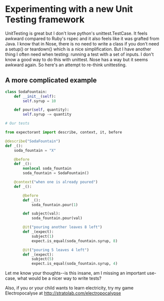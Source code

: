 Experimenting with a new Unit Testing framework
===============================================

UnitTesting is great but I don't love python's unittest.TestCase. It
feels awkward compared to Ruby's rspec and it also feels like it was
grafted from Java. I know that in Nose, there is no need to write a
class if you don't need a setup() or teardown() which is a nice
simplification. But I have another thing I often need when testing:
running a test with a set of inputs. I don't know a good way to do
this with unittest. Nose has a way but it seems awkward again. So
here's an attempt to re-think unittesting.


## A more complicated example
```python
class SodaFountain:
    def __init__(self):
        self.syrup = 10

    def pour(self, quantity):
        self.syrup -= quantity

# Our tests

from expectorant import describe, context, it, before

@describe("SodaFountain")
def _():
    soda_fountain = "X"

    @before
    def _():
        nonlocal soda_fountain
        soda_fountain = SodaFountain()

    @context("when one is already poured")
    def _():

        @before
        def _():
            soda_fountain.pour(1)

        def subject(val):
            soda_fountain.pour(val)

        @it("pouring another leaves 8 left")
        def _(expect):
            subject(1)
            expect.is_equal(soda_fountain.syrup, 8)

        @it("pouring 5 leaves 4 left")
        def _(expect):
            subject(5)
            expect.is_equal(soda_fountain.syrup, 4)
```


Let me know your thoughts--is this insane, am I missing an important use-case, what would be a nicer way to write tests?

Also, if you or your child wants to learn electricity, try my game Electropocalyse at http://stratolab.com/electropocalypse
